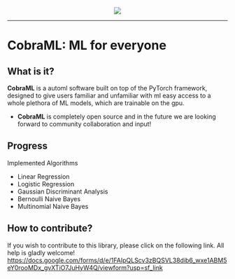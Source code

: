<div align="center">
  <img src="https://user-images.githubusercontent.com/62492215/126851104-512dc9ec-6e6b-4ef3-91d5-df2eb339af75.png"><br>
</div>

____

# CobraML: ML for everyone
## What is it?

**CobraML** is a automl software built on top of the PyTorch framework, 
designed to give users familiar and unfamiliar with ml easy access 
to a whole plethora of ML models, which are trainable on the gpu.
  
- **CobraML** is completely open source and in the future we are looking 
forward to community collaboration and input!

## Progress

Implemented Algorithms
- Linear Regression
- Logistic Regression
- Gaussian Discriminant Analysis
- Bernoulli Naive Bayes
- Multinomial Naive Bayes

## How to contribute?
If you wish to contribute to this library, please click on the following link. 
All help is gladly welcome! https://docs.google.com/forms/d/e/1FAIpQLScv3zBQSVL38dib6_wxe1ABM5eY0rooMDx_gvXTiO7JuHyW4Q/viewform?usp=sf_link



